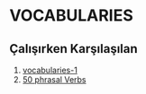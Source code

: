 # VOCABULARIES
## Çalışırken Karşılaşılan
1. [vocabularies-1](vocabularies-1.md)
2. [50 phrasal Verbs](pharasl-verbs-1.md)
